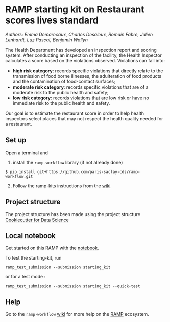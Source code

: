 # RAMP starting kit on Restaurant scores lives standard

_Authors: Emma Demarecaux, Charles Desaleux, Romain Fabre, Julien Lenhardt, Luz Pascal, Benjamin Wallyn_

The Health Department has developed an inspection report and scoring system. After conducting an inspection of the facility, the Health Inspector calculates a score based on the violations observed. Violations can fall into:
* **high risk category**: records specific violations that directly relate to the transmission of food borne illnesses, the adulteration of food products and the contamination of food-contact surfaces;
* **moderate risk category**: records specific violations that are of a moderate risk to the public health and safety;
* **low risk category**: records violations that are low risk or have no immediate risk to the public health and safety.

Our goal is to estimate the restaurant score in order to help health inspectors select places that may not respect the health quality needed for a restaurant.

## Set up

Open a terminal and

1. install the `ramp-workflow` library (if not already done)
  ```
  $ pip install git+https://github.com/paris-saclay-cds/ramp-workflow.git
  ```

2. Follow the ramp-kits instructions from the [wiki](https://github.com/paris-saclay-cds/ramp-workflow/wiki/Getting-started-with-a-ramp-kit)

## Project structure

The project structure has been made using the project structure [Cookiecutter for Data Science](https://drivendata.github.io/cookiecutter-data-science/)

## Local notebook

Get started on this RAMP with the [notebook](restaurant_scores_starting_kit.ipynb).

To test the starting-kit, run

```
ramp_test_submission --submission starting_kit
```
or for a test mode :

```
ramp_test_submission --submission starting_kit --quick-test
```

## Help
Go to the `ramp-workflow` [wiki](https://github.com/paris-saclay-cds/ramp-workflow/wiki) for more help on the [RAMP](http:www.ramp.studio) ecosystem.
